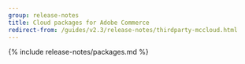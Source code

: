 ```yaml
---
group: release-notes
title: Cloud packages for Adobe Commerce
redirect-from: /guides/v2.3/release-notes/thirdparty-mccloud.html
---
```


<!-- The 'packages' variable contains the 'packages' node of the '_data/codebase/v2_3/cloud/composer_lock.json' file
{% assign packages = site.data.codebase.v2_3.cloud.composer_lock.packages %} -->

<!-- The 'packages-dev' variable contains the 'packages-dev' node of the '_data/codebase/v2_3/cloud/composer_lock.json' file
{% assign packages-dev = site.data.codebase.v2_3.cloud.composer_lock.packages-dev %} -->

<!-- The 'product' variable contains data of the 'magento/magento-cloud-metapackage' package {% assign product = packages | where_exp: "package", "package.name == 'magento/magento-cloud-metapackage'" | first %} -->

<!-- The edition variable contains `ece` value from the _data/var.yml file
{% assign edition = site.data.var.ece %} -->

{% include release-notes/packages.md %}
